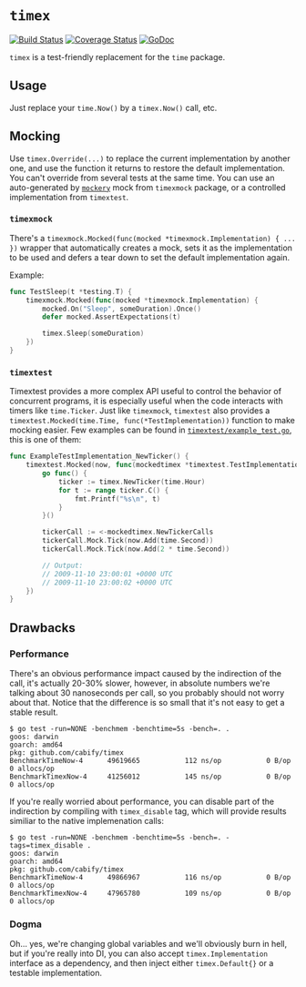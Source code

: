 # `timex`

[![Build Status](https://travis-ci.org/cabify/timex.svg?branch=master)](https://travis-ci.org/cabify/timex)
[![Coverage Status](https://coveralls.io/repos/github/cabify/timex/badge.svg?branch=master)](https://coveralls.io/github/cabify/timex?branch=master)
[![GoDoc](https://godoc.org/github.com/cabify/timex?status.svg)](https://godoc.org/github.com/cabify/timex)

`timex` is a test-friendly replacement for the `time` package.

## Usage 

Just replace your `time.Now()` by a `timex.Now()` call, etc.

## Mocking 

Use `timex.Override(...)` to replace the current implementation by another one, and use the function it returns to restore the default implementation. You can't override from several tests at the same time. You can use an auto-generated by [`mockery`][mockery] mock from `timexmock` package, or a controlled implementation from `timextest`.

### `timexmock`

There's a `timexmock.Mocked(func(mocked *timexmock.Implementation) { ... })` wrapper that automatically creates a mock, sets it as the implementation to be used and defers a tear down to set the default implementation again.

Example:

```go
func TestSleep(t *testing.T) {
	timexmock.Mocked(func(mocked *timexmock.Implementation) {
		mocked.On("Sleep", someDuration).Once()
		defer mocked.AssertExpectations(t)

		timex.Sleep(someDuration)
	})
}
```

### `timextest`

Timextest provides a more complex API useful to control the behavior of concurrent programs, it is especially useful when the code interacts with timers like `time.Ticker`. Just like `timexmock`, `timextest` also provides a `timextest.Mocked(time.Time, func(*TestImplementation))` function to make mocking easier. Few examples can be found in [`timextest/example_test.go`](./timextest/example_test.go), this is one of them:

```go
func ExampleTestImplementation_NewTicker() {
	timextest.Mocked(now, func(mockedtimex *timextest.TestImplementation) {
		go func() {
			ticker := timex.NewTicker(time.Hour)
			for t := range ticker.C() {
				fmt.Printf("%s\n", t)
			}
		}()

		tickerCall := <-mockedtimex.NewTickerCalls
		tickerCall.Mock.Tick(now.Add(time.Second))
		tickerCall.Mock.Tick(now.Add(2 * time.Second))

		// Output:
		// 2009-11-10 23:00:01 +0000 UTC
		// 2009-11-10 23:00:02 +0000 UTC
	})
}
```

## Drawbacks

### Performance

There's an obvious performance impact caused by the indirection of the call, it's actually 20-30% slower, however, in absolute numbers we're talking about 30 nanoseconds per call, so you probably should not worry about that. Notice that the difference is so small that it's not easy to get a stable result.

```
$ go test -run=NONE -benchmem -benchtime=5s -bench=. .
goos: darwin
goarch: amd64
pkg: github.com/cabify/timex
BenchmarkTimeNow-4    	49619665	       112 ns/op	       0 B/op	       0 allocs/op
BenchmarkTimexNow-4   	41256012	       145 ns/op	       0 B/op	       0 allocs/op
```

If you're really worried about performance, you can disable part of the indirection by compiling with `timex_disable` tag, which will provide results similiar to the native implemenation calls:

```
$ go test -run=NONE -benchmem -benchtime=5s -bench=. -tags=timex_disable .
goos: darwin
goarch: amd64
pkg: github.com/cabify/timex
BenchmarkTimeNow-4    	49866967	       116 ns/op	       0 B/op	       0 allocs/op
BenchmarkTimexNow-4   	47965780	       109 ns/op	       0 B/op	       0 allocs/op
```

### Dogma

Oh... yes, we're changing global variables and we'll obviously burn in hell, but if you're really into DI, you can also accept `timex.Implementation` interface as a dependency, and then inject either `timex.Default{}` or a testable implementation.

[mockery]: https://github.com/vektra/mockery
